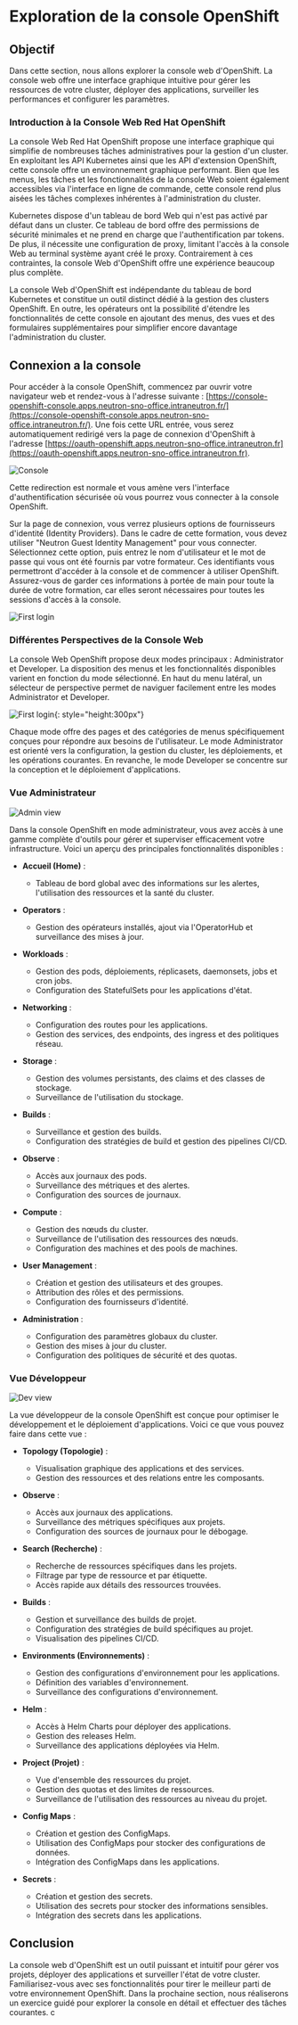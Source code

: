 # Exploration de la console OpenShift

## Objectif

Dans cette section, nous allons explorer la console web d'OpenShift. La console web offre une interface graphique intuitive pour gérer les ressources de votre cluster, déployer des applications, surveiller les performances et configurer les paramètres.

### Introduction à la Console Web Red Hat OpenShift

La console Web Red Hat OpenShift propose une interface graphique qui simplifie de nombreuses tâches administratives pour la gestion d'un cluster. En exploitant les API Kubernetes ainsi que les API d'extension OpenShift, cette console offre un environnement graphique performant. Bien que les menus, les tâches et les fonctionnalités de la console Web soient également accessibles via l'interface en ligne de commande, cette console rend plus aisées les tâches complexes inhérentes à l'administration du cluster.

Kubernetes dispose d'un tableau de bord Web qui n'est pas activé par défaut dans un cluster. Ce tableau de bord offre des permissions de sécurité minimales et ne prend en charge que l'authentification par tokens. De plus, il nécessite une configuration de proxy, limitant l'accès à la console Web au terminal système ayant créé le proxy. Contrairement à ces contraintes, la console Web d'OpenShift offre une expérience beaucoup plus complète.

La console Web d'OpenShift est indépendante du tableau de bord Kubernetes et constitue un outil distinct dédié à la gestion des clusters OpenShift. En outre, les opérateurs ont la possibilité d'étendre les fonctionnalités de cette console en ajoutant des menus, des vues et des formulaires supplémentaires pour simplifier encore davantage l'administration du cluster.

## Connexion a la console

Pour accéder à la console OpenShift, commencez par ouvrir votre navigateur web et rendez-vous à l'adresse suivante : [https://console-openshift-console.apps.neutron-sno-office.intraneutron.fr/](https://console-openshift-console.apps.neutron-sno-office.intraneutron.fr/). Une fois cette URL entrée, vous serez automatiquement redirigé vers la page de connexion d'OpenShift à l'adresse [https://oauth-openshift.apps.neutron-sno-office.intraneutron.fr](https://oauth-openshift.apps.neutron-sno-office.intraneutron.fr).

![Console](./images/console.png)

Cette redirection est normale et vous amène vers l'interface d'authentification sécurisée où vous pourrez vous connecter à la console OpenShift.

Sur la page de connexion, vous verrez plusieurs options de fournisseurs d'identité (Identity Providers). Dans le cadre de cette formation, vous devez utiliser "Neutron Guest Identity Management" pour vous connecter. Sélectionnez cette option, puis entrez le nom d'utilisateur et le mot de passe qui vous ont été fournis par votre formateur. Ces identifiants vous permettront d'accéder à la console et de commencer à utiliser OpenShift. Assurez-vous de garder ces informations à portée de main pour toute la durée de votre formation, car elles seront nécessaires pour toutes les sessions d'accès à la console.

![First login](./images/first_login.png)

### Différentes Perspectives de la Console Web

La console Web OpenShift propose deux modes principaux : Administrator et Developer. La disposition des menus et les fonctionnalités disponibles varient en fonction du mode sélectionné. En haut du menu latéral, un sélecteur de perspective permet de naviguer facilement entre les modes Administrator et Developer.

![First login](./images/view.png){: style="height:300px"}

Chaque mode offre des pages et des catégories de menus spécifiquement conçues pour répondre aux besoins de l'utilisateur. Le mode Administrator est orienté vers la configuration, la gestion du cluster, les déploiements, et les opérations courantes. En revanche, le mode Developer se concentre sur la conception et le déploiement d'applications.

### Vue Administrateur

![Admin view](./images/admin_view.png)

Dans la console OpenShift en mode administrateur, vous avez accès à une gamme complète d'outils pour gérer et superviser efficacement votre infrastructure. Voici un aperçu des principales fonctionnalités disponibles :

* **Accueil (Home)** :
    * Tableau de bord global avec des informations sur les alertes, l'utilisation des ressources et la santé du cluster.

* **Operators** :
    * Gestion des opérateurs installés, ajout via l'OperatorHub et surveillance des mises à jour.

* **Workloads** :
    * Gestion des pods, déploiements, réplicasets, daemonsets, jobs et cron jobs.
    * Configuration des StatefulSets pour les applications d'état.

* **Networking** :
    * Configuration des routes pour les applications.
    * Gestion des services, des endpoints, des ingress et des politiques réseau.

* **Storage** :
    * Gestion des volumes persistants, des claims et des classes de stockage.
    * Surveillance de l'utilisation du stockage.

* **Builds** :
    * Surveillance et gestion des builds.
    * Configuration des stratégies de build et gestion des pipelines CI/CD.

* **Observe** :
    * Accès aux journaux des pods.
    * Surveillance des métriques et des alertes.
    * Configuration des sources de journaux.

* **Compute** :
    * Gestion des nœuds du cluster.
    * Surveillance de l'utilisation des ressources des nœuds.
    * Configuration des machines et des pools de machines.

* **User Management** :
    * Création et gestion des utilisateurs et des groupes.
    * Attribution des rôles et des permissions.
    * Configuration des fournisseurs d'identité.

* **Administration** :
    * Configuration des paramètres globaux du cluster.
    * Gestion des mises à jour du cluster.
    * Configuration des politiques de sécurité et des quotas.

### Vue Développeur

![Dev view](./images/dev_view.png)

La vue développeur de la console OpenShift est conçue pour optimiser le développement et le déploiement d'applications. Voici ce que vous pouvez faire dans cette vue :

* **Topology (Topologie)** :
    * Visualisation graphique des applications et des services.
    * Gestion des ressources et des relations entre les composants.

* **Observe** :
    * Accès aux journaux des applications.
    * Surveillance des métriques spécifiques aux projets.
    * Configuration des sources de journaux pour le débogage.

* **Search (Recherche)** :
    * Recherche de ressources spécifiques dans les projets.
    * Filtrage par type de ressource et par étiquette.
    * Accès rapide aux détails des ressources trouvées.

* **Builds** :
    * Gestion et surveillance des builds de projet.
    * Configuration des stratégies de build spécifiques au projet.
    * Visualisation des pipelines CI/CD.

* **Environments (Environnements)** :
    * Gestion des configurations d'environnement pour les applications.
    * Définition des variables d'environnement.
    * Surveillance des configurations d'environnement.

* **Helm** :
    * Accès à Helm Charts pour déployer des applications.
    * Gestion des releases Helm.
    * Surveillance des applications déployées via Helm.

* **Project (Projet)** :
    * Vue d'ensemble des ressources du projet.
    * Gestion des quotas et des limites de ressources.
    * Surveillance de l'utilisation des ressources au niveau du projet.

* **Config Maps** :
    * Création et gestion des ConfigMaps.
    * Utilisation des ConfigMaps pour stocker des configurations de données.
    * Intégration des ConfigMaps dans les applications.

* **Secrets** :
    * Création et gestion des secrets.
    * Utilisation des secrets pour stocker des informations sensibles.
    * Intégration des secrets dans les applications.

## Conclusion

La console web d'OpenShift est un outil puissant et intuitif pour gérer vos projets, déployer des applications et surveiller l'état de votre cluster. Familiarisez-vous avec ses fonctionnalités pour tirer le meilleur parti de votre environnement OpenShift. Dans la prochaine section, nous réaliserons un exercice guidé pour explorer la console en détail et effectuer des tâches courantes.
c
